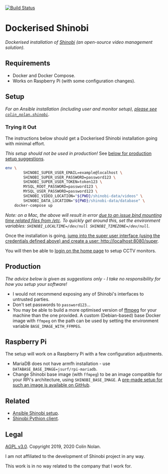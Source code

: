 [![Build Status](https://travis-ci.com/colin-nolan/docker-shinobi.svg?branch=master)](https://travis-ci.com/colin-nolan/docker-shinobi)
# Dockerised Shinobi
_Dockerised installation of [Shinobi](https://gitlab.com/Shinobi-Systems/Shinobi) (an open-source video management 
solution)._


## Requirements
- Docker and Docker Compose.
- Works on Raspberry Pi (with some configuration changes).


## Setup
*For an Ansible installation (including user and monitor setup), 
[please see `colin_nolan.shinobi`](https://github.com/colin-nolan/ansible-shinobi/)*.

### Trying it Out
The instructions below should get a Dockerised Shinobi installation going with minimal effort.

_This setup should _not_ be used in production!_ 
See [below for production setup suggestions](#Production).

```bash
env \
        SHINOBI_SUPER_USER_EMAIL=example@localhost \
        SHINOBI_SUPER_USER_PASSWORD=password123 \
        SHINOBI_SUPER_USER_TOKEN=token123 \
        MYSQL_ROOT_PASSWORD=password123 \
        MYSQL_USER_PASSWORD=password123 \
        SHINOBI_VIDEO_LOCATION="${PWD}/shinobi-data/videos" \
        SHINOBI_DATA_LOCATION="${PWD}/shinobi-data/database" \
    docker-compose up
```
_Note: on a Mac, the above will result in error 
[due to an issue bind mounting time related files from /etc](https://github.com/docker/for-mac/issues/2396). 
To quickly get around this, set the environment variables: `SHINOBI_LOCALTIME=/dev/null SHINOBI_TIMEZONE=/dev/null`._

Once the installation is going, [jump into the super user interface (using the credentials defined above) and create a 
user: http://localhost:8080/super](http://localhost:8080/super).

You will then be able to [login on the home page](http://localhost:8080) to setup CCTV monitors. 


## Production
_The advice below is given as suggestions only - I take no responsibility for how you setup your software!_
- I would not recommend exposing any of Shinobi's interfaces to untrusted parties. 
- Don't set passwords to `password123`...
- You may be able to build a more optimised version of [ffmpeg](https://www.ffmpeg.org/) for your machine than the one 
  provided. A custom (Debian-based) base Docker image with `ffmpeg` on the path can be used by setting 
  the environment variable `BASE_IMAGE_WITH_FFMPEG`.


## Raspberry Pi
The setup will work on a Raspberry Pi with a few configuration adjustments.
- MariaDB does not have armfh installation - use `DATABASE_BASE_IMAGE=jsurf/rpi-mariadb`.
- Change Shinobi base image (with `ffmpeg`) to be an image compatible for your RPi's architecture, using 
  `SHINOBI_BASE_IMAGE`. A [pre-made setup for such an image is available on GitHub](https://github.com/colin-nolan/docker-ffmpeg-rpi).


## Related
- [Ansible Shinobi setup](https://github.com/colin-nolan/ansible-shinobi).
- [Shinobi Pythion client](https://github.com/colin-nolan/python-shinobi).


## Legal
[AGPL v3.0](LICENSE). Copyright 2019, 2020 Colin Nolan.

I am not affiliated to the development of Shinobi project in any way. 

This work is in no way related to the company that I work for.
